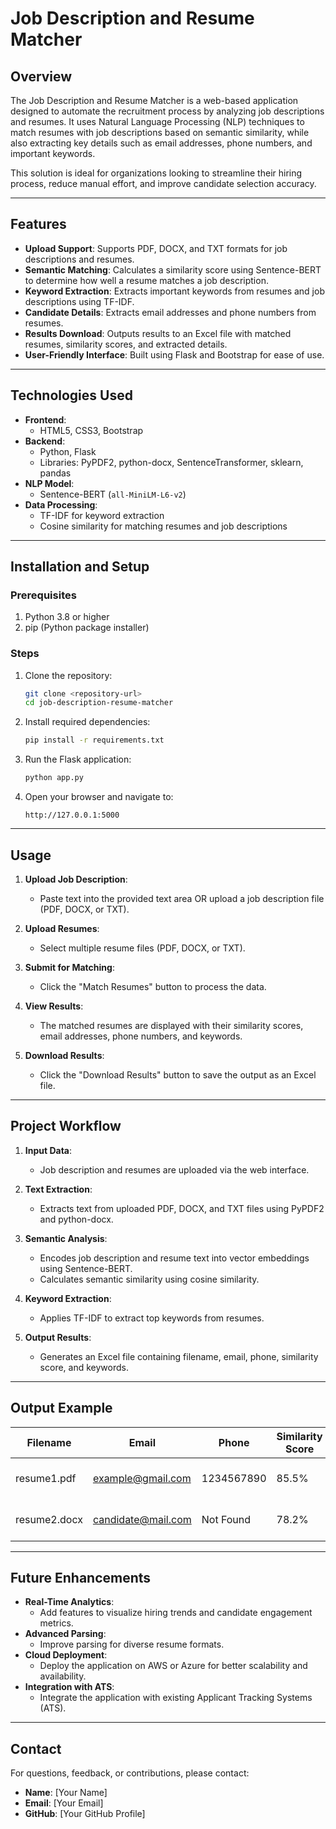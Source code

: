 # Job Description and Resume Matcher

## Overview
The Job Description and Resume Matcher is a web-based application designed to automate the recruitment process by analyzing job descriptions and resumes. It uses Natural Language Processing (NLP) techniques to match resumes with job descriptions based on semantic similarity, while also extracting key details such as email addresses, phone numbers, and important keywords.

This solution is ideal for organizations looking to streamline their hiring process, reduce manual effort, and improve candidate selection accuracy.

---

## Features
- **Upload Support**: Supports PDF, DOCX, and TXT formats for job descriptions and resumes.
- **Semantic Matching**: Calculates a similarity score using Sentence-BERT to determine how well a resume matches a job description.
- **Keyword Extraction**: Extracts important keywords from resumes and job descriptions using TF-IDF.
- **Candidate Details**: Extracts email addresses and phone numbers from resumes.
- **Results Download**: Outputs results to an Excel file with matched resumes, similarity scores, and extracted details.
- **User-Friendly Interface**: Built using Flask and Bootstrap for ease of use.

---

## Technologies Used
- **Frontend**:
  - HTML5, CSS3, Bootstrap
- **Backend**:
  - Python, Flask
  - Libraries: PyPDF2, python-docx, SentenceTransformer, sklearn, pandas
- **NLP Model**:
  - Sentence-BERT (`all-MiniLM-L6-v2`)
- **Data Processing**:
  - TF-IDF for keyword extraction
  - Cosine similarity for matching resumes and job descriptions

---

## Installation and Setup

### Prerequisites
1. Python 3.8 or higher
2. pip (Python package installer)

### Steps
1. Clone the repository:
   ```bash
   git clone <repository-url>
   cd job-description-resume-matcher
   ```
2. Install required dependencies:
   ```bash
   pip install -r requirements.txt
   ```
3. Run the Flask application:
   ```bash
   python app.py
   ```
4. Open your browser and navigate to:
   ```
   http://127.0.0.1:5000
   ```

---

## Usage

1. **Upload Job Description**:
   - Paste text into the provided text area OR upload a job description file (PDF, DOCX, or TXT).

2. **Upload Resumes**:
   - Select multiple resume files (PDF, DOCX, or TXT).

3. **Submit for Matching**:
   - Click the "Match Resumes" button to process the data.

4. **View Results**:
   - The matched resumes are displayed with their similarity scores, email addresses, phone numbers, and keywords.

5. **Download Results**:
   - Click the "Download Results" button to save the output as an Excel file.

---

## Project Workflow

1. **Input Data**:
   - Job description and resumes are uploaded via the web interface.

2. **Text Extraction**:
   - Extracts text from uploaded PDF, DOCX, and TXT files using PyPDF2 and python-docx.

3. **Semantic Analysis**:
   - Encodes job description and resume text into vector embeddings using Sentence-BERT.
   - Calculates semantic similarity using cosine similarity.

4. **Keyword Extraction**:
   - Applies TF-IDF to extract top keywords from resumes.

5. **Output Results**:
   - Generates an Excel file containing filename, email, phone, similarity score, and keywords.

---

## Output Example
| Filename            | Email                | Phone         | Similarity Score | Keywords                     |
|---------------------|----------------------|---------------|------------------|------------------------------|
| resume1.pdf         | example@gmail.com   | 1234567890    | 85.5%            | Python, Machine Learning     |
| resume2.docx        | candidate@mail.com  | Not Found     | 78.2%            | Data Analysis, SQL          |

---

## Future Enhancements
- **Real-Time Analytics**:
  - Add features to visualize hiring trends and candidate engagement metrics.
- **Advanced Parsing**:
  - Improve parsing for diverse resume formats.
- **Cloud Deployment**:
  - Deploy the application on AWS or Azure for better scalability and availability.
- **Integration with ATS**:
  - Integrate the application with existing Applicant Tracking Systems (ATS).

---

## Contact
For questions, feedback, or contributions, please contact:
- **Name**: [Your Name]
- **Email**: [Your Email]
- **GitHub**: [Your GitHub Profile]

